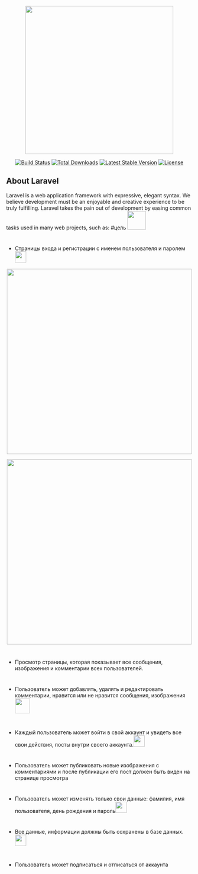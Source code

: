 <p align="center"><img src="https://res.cloudinary.com/dtfbvvkyp/image/upload/v1566331377/laravel-logolockup-cmyk-red.svg" width="400"></p>

<p align="center">
<a href="https://travis-ci.org/laravel/framework"><img src="https://travis-ci.org/laravel/framework.svg" alt="Build Status"></a>
<a href="https://packagist.org/packages/laravel/framework"><img src="https://poser.pugx.org/laravel/framework/d/total.svg" alt="Total Downloads"></a>
<a href="https://packagist.org/packages/laravel/framework"><img src="https://poser.pugx.org/laravel/framework/v/stable.svg" alt="Latest Stable Version"></a>
<a href="https://packagist.org/packages/laravel/framework"><img src="https://poser.pugx.org/laravel/framework/license.svg" alt="License"></a>
</p>

## About Laravel

Laravel is a web application framework with expressive, elegant syntax. We believe development must be an enjoyable and creative experience to be truly fulfilling. Laravel takes the pain out of development by easing common tasks used in many web projects, such as:
#цель <img src='https://cdn3.iconfinder.com/data/icons/e-commerce-set-01/64/checklist-1-512.png' width="50">


#
* 	Страницы входа и регистрации с именем пользователя и паролем <img src="https://cdn1.iconfinder.com/data/icons/flat-and-simple-part-1/128/check_square-512.png" width="30">
<p align="center"><img src="https://miro.medium.com/max/1375/1*C7mhyvvlq2pS8DPeLZmAGw.png" width="500"></p>
<p align="center"><img src="https://sujipthapa.co/media/77/1528649599.5.6_login-min.jpg" width="500"></p>


#
*	Просмотр страницы, которая показывает все сообщения, изображения и комментарии всех пользователей. 

#
* 	Пользователь может добавлять, удалять и редактировать комментарии, нравится или не нравится сообщения, изображения<img src="https://cdn4.iconfinder.com/data/icons/business-2-7/512/sand_clock-512.png" width="40">

# 
* 	Каждый пользователь может войти в свой аккаунт и увидеть все свои действия, посты внутри своего аккаунта.<img src="https://cdn1.iconfinder.com/data/icons/flat-and-simple-part-1/128/check_square-512.png" width="30">

#
* 	Пользователь может публиковать новые изображения с комментариями и после публикации его пост должен быть виден на странице просмотра

#
* 	Пользователь может изменять только свои данные: фамилия, имя пользователя, день рождения и пароль<img src="https://cdn1.iconfinder.com/data/icons/flat-and-simple-part-1/128/check_square-512.png" width="30">

#
* 	Все данные, информации должны быть сохранены в базе данных.<img src="https://cdn1.iconfinder.com/data/icons/flat-and-simple-part-1/128/check_square-512.png" width="30">

#
* 	Пользователь может подписаться и отписаться от аккаунта
